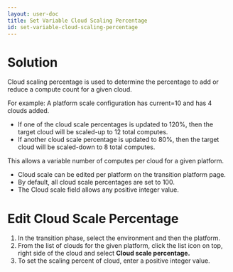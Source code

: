 ```yaml
---
layout: user-doc
title: Set Variable Cloud Scaling Percentage
id: set-variable-cloud-scaling-percentage
---
```


# Solution

Cloud scaling percentage is used to determine the percentage to add or reduce a compute count for a given cloud.

For example: A platform scale configuration has current=10 and has 4 clouds added. 


* If one of the cloud scale percentages is updated to 120%, then the target cloud will be scaled-up to 12 total computes. 
* If another cloud scale percentage is updated to 80%, then the target cloud will be scaled-down to 8 total computes. 

This allows a variable number of computes per cloud for a given platform.


* Cloud scale can be edited per platform on the transition platform page.
* By default, all cloud scale percentages are set to 100.
* The Cloud scale field allows any positive integer value.

# Edit Cloud Scale Percentage


1. In the transition phase, select the environment and then the platform.
2. From the list of clouds for the given platform, click the list icon on top, right side of the cloud and select **Cloud scale percentage.**
3. To set the scaling percent of cloud, enter a positive integer value.
